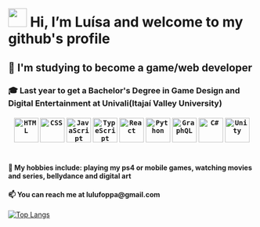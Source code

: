 <h1> <img src="https://media.giphy.com/media/hvRJCLFzcasrR4ia7z/giphy.gif" width="38px"> Hi, I’m Luísa and welcome to my github's profile</h1>
<h2>🌱 I'm studying to become a game/web developer</h2>
<h3>🎓 Last year to get a Bachelor's Degree in Game Design and Digital Entertainment at Univali(Itajaí Valley University)
<br></br>
  <div align="center">
	<code><img width="50" src="https://user-images.githubusercontent.com/25181517/192158954-f88b5814-d510-4564-b285-dff7d6400dad.png" alt="HTML" title="HTML"/></code>
	<code><img width="50" src="https://user-images.githubusercontent.com/25181517/183898674-75a4a1b1-f960-4ea9-abcb-637170a00a75.png" alt="CSS" title="CSS"/></code>
	<code><img width="50" src="https://user-images.githubusercontent.com/25181517/117447155-6a868a00-af3d-11eb-9cfe-245df15c9f3f.png" alt="JavaScript" title="JavaScript"/></code>
	<code><img width="50" src="https://user-images.githubusercontent.com/25181517/183890598-19a0ac2d-e88a-4005-a8df-1ee36782fde1.png" alt="TypeScript" title="TypeScript"/></code>
	<code><img width="50" src="https://user-images.githubusercontent.com/25181517/183897015-94a058a6-b86e-4e42-a37f-bf92061753e5.png" alt="React" title="React"/></code>
	<code><img width="50" src="https://user-images.githubusercontent.com/25181517/183423507-c056a6f9-1ba8-4312-a350-19bcbc5a8697.png" alt="Python" title="Python"/></code>
	<code><img width="50" src="https://user-images.githubusercontent.com/25181517/192107856-aa92c8b1-b615-47c3-9141-ed0d29a90239.png" alt="GraphQL" title="GraphQL"/></code>
	<code><img width="50" src="https://user-images.githubusercontent.com/25181517/121405384-444d7300-c95d-11eb-959f-913020d3bf90.png" alt="C#" title="C#"/></code>
	<code><img width="50" src="https://user-images.githubusercontent.com/25181517/193427941-9437dbbe-376f-40dc-9573-0ef5c02a26a7.png" alt="Unity" title="Unity"/></code>
</div>
  </br>
<h4>👀 My hobbies include: <span>playing my ps4 or mobile games, watching movies and series, bellydance and digital art</span> </h4>
<h4>📫 You can reach me at lulufoppa@gmail.com</h5>
<!--  <div class="badge-base LI-profile-badge" data-locale="pt_BR" data-size="medium" data-theme="dark" data-type="VERTICAL" data-vanity="luísa-rodrigues-foppa-513b9b182" data-version="v1"><a class="badge-base__link LI-simple-link" href="https://br.linkedin.com/in/lu%C3%ADsa-rodrigues-foppa-513b9b182?trk=profile-badge">Luísa Rodrigues Foppa</a></div> -->
             
[![Top Langs](https://github-readme-stats.vercel.app/api/top-langs/?username=luisaarf&layout=compact&hide=ShaderLab,Jupyter%20Notebook,SCSS,HLSL,Mathematica)](https://github.com/anuraghazra/github-readme-stats)
